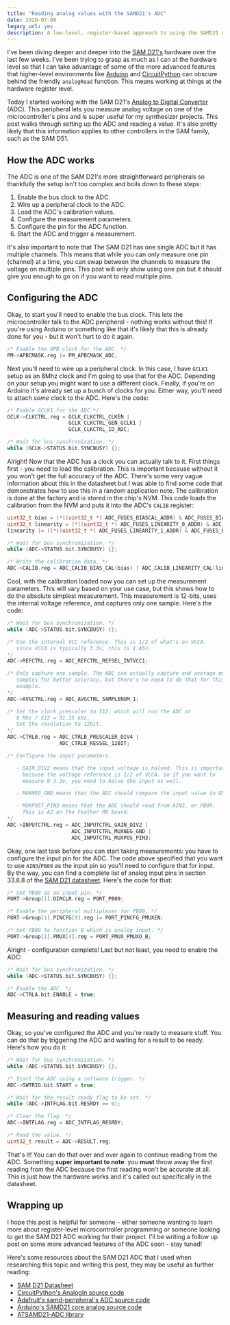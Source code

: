 ```yaml
---
title: "Reading analog values with the SAMD21's ADC"
date: 2020-07-08
legacy_url: yes
description: A low-level, register-based approach to using the SAMD21 ADC
---
```


I've been diving deeper and deeper into the [SAM D21's](https://www.microchip.com/wwwproducts/en/ATsamd21g18) hardware over the last few weeks. I've been trying to grasp as much as I can at the hardware level so that I can take advantage of some of the more advanced features that higher-level environments like [Arduino](https://www.arduino.cc/) and [CircuitPython](https://circuitpython.org) can obscure behind the friendly `analogRead` function. This means working at things at the hardware register level.

Today I started working with the SAM D21's [Analog to Digital Converter](https://en.wikipedia.org/wiki/Analog-to-digital_converter) (ADC). This peripheral lets you measure analog voltage on one of the microcontroller's pins and is super useful for my synthesizer projects. This post walks through setting up the ADC and reading a value. It's also pretty likely that this information applies to other controllers in the SAM family, such as the SAM D51.


## How the ADC works 

The ADC is one of the SAM D21's more straightforward peripherals so thankfully the setup isn't too complex and boils down to these steps:

1. Enable the bus clock to the ADC.
1. Wire up a peripheral clock to the ADC.
1. Load the ADC's calibration values.
1. Configure the measurement parameters.
1. Configure the pin for the ADC function.
1. Start the ADC and trigger a measurement.

It's also important to note that The SAM D21 has one single ADC but it has multiple channels. This means that while you can only measure one pin (channel) at a time, you can swap between the channels to measure the voltage on multiple pins. This post will only show using one pin but it should give you enough to go on if you want to read multiple pins.


## Configuring the ADC

Okay, to start you'll need to enable the bus clock. This lets the microcontroller talk to the ADC peripheral - nothing works without this! If you're using Arduino or something like that it's likely that this is already done for you - but it won't hurt to do it again.

```c
/* Enable the APB clock for the ADC. */
PM->APBCMASK.reg |= PM_APBCMASK_ADC;
```

Next you'll need to wire up a peripheral clock. In this case, I have `GCLK1 ` setup as an 8Mhz clock and I'm going to use that for the ADC. Depending on your setup you might want to use a different clock. Finally, if you're on Arduino it's already set up a bunch of clocks for you. Either way, you'll need to attach *some* clock to the ADC. Here's the code:

```c
/* Enable GCLK1 for the ADC */
GCLK->CLKCTRL.reg = GCLK_CLKCTRL_CLKEN |
                    GCLK_CLKCTRL_GEN_GCLK1 |
                    GCLK_CLKCTRL_ID_ADC;

/* Wait for bus synchronization. */
while (GCLK->STATUS.bit.SYNCBUSY) {};
```

Alright! Now that the ADC has a clock you can actually talk to it. First things first - you need to load the calibration. This is important because without it you won't get the full accuracy of the ADC. There's some very vague information about this in the datasheet but I was able to find some code that demonstrates how to use this in a random application note. The calibration is done at the factory and is stored in the chip's NVM. This code loads the calibration from the NVM and puts it into the ADC's `CALIB` register:

```c
uint32_t bias = (*((uint32_t *) ADC_FUSES_BIASCAL_ADDR) & ADC_FUSES_BIASCAL_Msk) >> ADC_FUSES_BIASCAL_Pos;
uint32_t linearity = (*((uint32_t *) ADC_FUSES_LINEARITY_0_ADDR) & ADC_FUSES_LINEARITY_0_Msk) >> ADC_FUSES_LINEARITY_0_Pos;
linearity |= ((*((uint32_t *) ADC_FUSES_LINEARITY_1_ADDR) & ADC_FUSES_LINEARITY_1_Msk) >> ADC_FUSES_LINEARITY_1_Pos) << 5;

/* Wait for bus synchronization. */
while (ADC->STATUS.bit.SYNCBUSY) {};

/* Write the calibration data. */
ADC->CALIB.reg = ADC_CALIB_BIAS_CAL(bias) | ADC_CALIB_LINEARITY_CAL(linearity);
```

Cool, with the calibration loaded now you can set up the measurement parameters. This will vary based on your use case, but this shows how to do the absolute simplest measurement. This measurement is 12-bits, uses the internal voltage reference, and captures only one sample. Here's the code:

```c
/* Wait for bus synchronization. */
while (ADC->STATUS.bit.SYNCBUSY) {};

/* Use the internal VCC reference. This is 1/2 of what's on VCCA.
   since VCCA is typically 3.3v, this is 1.65v.
*/
ADC->REFCTRL.reg = ADC_REFCTRL_REFSEL_INTVCC1;

/* Only capture one sample. The ADC can actually capture and average multiple
   samples for better accuracy, but there's no need to do that for this
   example.
*/
ADC->AVGCTRL.reg = ADC_AVGCTRL_SAMPLENUM_1;

/* Set the clock prescaler to 512, which will run the ADC at
   8 Mhz / 512 = 31.25 kHz.
   Set the resolution to 12bit.
*/
ADC->CTRLB.reg = ADC_CTRLB_PRESCALER_DIV4 |
                 ADC_CTRLB_RESSEL_12BIT;

/* Configure the input parameters.

   - GAIN_DIV2 means that the input voltage is halved. This is important
     because the voltage reference is 1/2 of VCCA. So if you want to
     measure 0-3.3v, you need to halve the input as well.

   - MUXNEG_GND means that the ADC should compare the input value to GND.

   - MUXPOST_PIN3 means that the ADC should read from AIN3, or PB09.
     This is A2 on the Feather M0 board.
*/
ADC->INPUTCTRL.reg = ADC_INPUTCTRL_GAIN_DIV2 |
                     ADC_INPUTCTRL_MUXNEG_GND |
                     ADC_INPUTCTRL_MUXPOS_PIN3;
```

Okay, one last task before you can start taking measurements: you have to configure the input pin for the ADC. The code above specified that you want to use `AIN3`/`PB09` as the input pin so you'll need to configure that for input. By the way, you can find a complete list of analog input pins in section 33.8.8 of the [SAM D21 datasheet](http://ww1.microchip.com/downloads/en/DeviceDoc/SAM_D21_DA1_Family_DataSheet_DS40001882F.pdf). Here's the code for that:

```c
/* Set PB09 as an input pin. */
PORT->Group[1].DIRCLR.reg = PORT_PB09;

/* Enable the peripheral multiplexer for PB09. */
PORT->Group[1].PINCFG[9].reg |= PORT_PINCFG_PMUXEN;

/* Set PB09 to function B which is analog input. */
PORT->Group[1].PMUX[4].reg = PORT_PMUX_PMUXO_B;
```

Alright - configuration complete! Last but not least, you need to enable the ADC:

```c
/* Wait for bus synchronization. */
while (ADC->STATUS.bit.SYNCBUSY) {};

/* Enable the ADC. */
ADC->CTRLA.bit.ENABLE = true;
```

## Measuring and reading values

Okay, so you've configured the ADC and you're ready to measure stuff. You can do that by triggering the ADC and waiting for a result to be ready. Here's how you do it:

```c
/* Wait for bus synchronization. */
while (ADC->STATUS.bit.SYNCBUSY) {};

/* Start the ADC using a software trigger. */
ADC->SWTRIG.bit.START = true;

/* Wait for the result ready flag to be set. */
while (ADC->INTFLAG.bit.RESRDY == 0);

/* Clear the flag. */
ADC->INTFLAG.reg = ADC_INTFLAG_RESRDY;

/* Read the value. */
uint32_t result = ADC->RESULT.reg;
```

That's it! You can do that over and over again to continue reading from the ADC. Something **super important to note**: you **must** throw away the first reading from the ADC because the first reading won't be accurate at all. This is just how the hardware works and it's called out specifically in the datasheet.


## Wrapping up

I hope this post is helpful for someone - either someone wanting to learn more about register-level microcontroller programming or someone looking to get the SAM D21 ADC working for their project. I'll be writing a follow up post on some more advanced features of the ADC soon - stay tuned!

Here's some resources about the SAM D21 ADC that I used when researching this topic and writing this post, they may be useful as further reading:

- [SAM D21 Datasheet](http://ww1.microchip.com/downloads/en/DeviceDoc/SAM_D21_DA1_Family_DataSheet_DS40001882F.pdf)
- [CircuitPython's AnalogIn source code](https://github.com/adafruit/circuitpython/blob/main/ports/atmel-samd/common-hal/analogio/AnalogIn.c)
- [Adafruit's samd-peripheral's ADC source code](https://github.com/adafruit/samd-peripherals/blob/master/samd/samd21/adc.c)
- [Arduino's SAMD21 core analog source code](https://github.com/arduino/ArduinoCore-samd/blob/master/cores/arduino/wiring_analog.c)
- [ATSAMD21-ADC library](https://github.com/Molorius/ATSAMD21-ADC)
